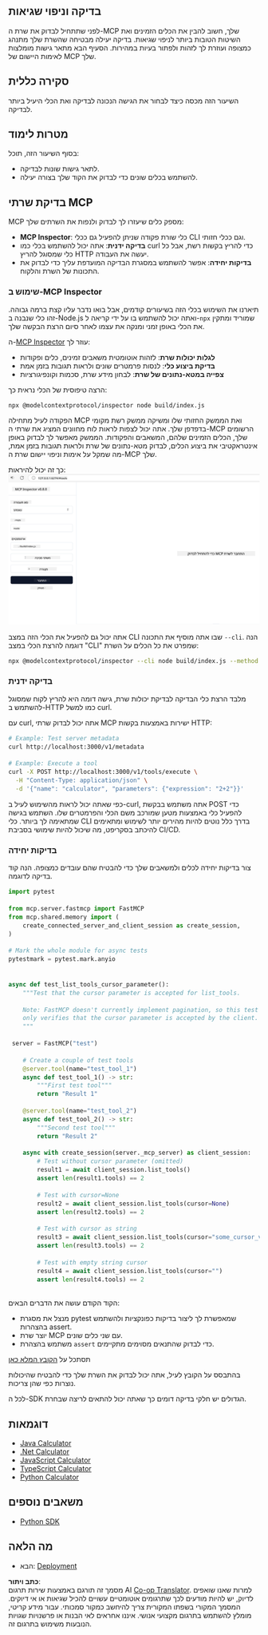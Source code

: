 <!--
CO_OP_TRANSLATOR_METADATA:
{
  "original_hash": "717f34718a773f6cf52d8445e40a96bf",
  "translation_date": "2025-05-17T12:45:23+00:00",
  "source_file": "03-GettingStarted/07-testing/README.md",
  "language_code": "he"
}
-->
## בדיקה וניפוי שגיאות

לפני שתתחיל לבדוק את שרת ה-MCP שלך, חשוב להבין את הכלים הזמינים ואת השיטות הטובות ביותר לניפוי שגיאות. בדיקה יעילה מבטיחה שהשרת שלך מתנהג כמצופה ועוזרת לך לזהות ולפתור בעיות במהירות. הסעיף הבא מתאר גישות מומלצות לאימות היישום של MCP שלך.

## סקירה כללית

השיעור הזה מכסה כיצד לבחור את הגישה הנכונה לבדיקה ואת הכלי היעיל ביותר לבדיקה.

## מטרות לימוד

בסוף השיעור הזה, תוכל:

- לתאר גישות שונות לבדיקה.
- להשתמש בכלים שונים כדי לבדוק את הקוד שלך בצורה יעילה.

## בדיקת שרתי MCP

MCP מספק כלים שיעזרו לך לבדוק ולנפות את השרתים שלך:

- **MCP Inspector**: כלי שורת פקודה שניתן להפעיל גם ככלי CLI וגם ככלי חזותי.
- **בדיקה ידנית**: אתה יכול להשתמש בכלי כמו curl כדי להריץ בקשות רשת, אבל כל כלי שמסוגל להריץ HTTP יעשה את העבודה.
- **בדיקות יחידה**: אפשר להשתמש במסגרת הבדיקה המועדפת עליך כדי לבדוק את התכונות של השרת והלקוח.

### שימוש ב-MCP Inspector

תיארנו את השימוש בכלי הזה בשיעורים קודמים, אבל בואו נדבר עליו קצת ברמה גבוהה. זהו כלי שנבנה ב-Node.js ואתה יכול להשתמש בו על ידי קריאה ל-`npx` שמוריד ומתקין את הכלי באופן זמני ומנקה את עצמו לאחר סיום הרצת הבקשה שלך.

ה-[MCP Inspector](https://github.com/modelcontextprotocol/inspector) עוזר לך:

- **לגלות יכולות שרת**: לזהות אוטומטית משאבים זמינים, כלים ופקודות
- **בדיקת ביצוע כלי**: לנסות פרמטרים שונים ולראות תגובות בזמן אמת
- **צפייה במטא-נתונים של שרת**: לבחון מידע שרת, סכמות וקונפיגורציות

הרצה טיפוסית של הכלי נראית כך:

```bash
npx @modelcontextprotocol/inspector node build/index.js
```

הפקודה לעיל מתחילה MCP ואת הממשק החזותי שלו ומשיקה ממשק רשת מקומי בדפדפן שלך. אתה יכול לצפות לראות לוח מחוונים המציג את שרתי ה-MCP הרשומים שלך, הכלים הזמינים שלהם, המשאבים והפקודות. הממשק מאפשר לך לבדוק באופן אינטראקטיבי את ביצוע הכלים, לבדוק מטא-נתונים של שרת ולראות תגובות בזמן אמת, מה שמקל על אימות וניפוי יישום שרת ה-MCP שלך.

כך זה יכול להיראות: ![Inspector](../../../../translated_images/connect.e0d648e6ecb359d05b60bba83261a6e6e73feb05290c47543a9994ca02e78886.he.png)

אתה יכול גם להפעיל את הכלי הזה במצב CLI שבו אתה מוסיף את התכונה `--cli`. הנה דוגמה להרצת הכלי במצב "CLI" שמפרט את כל הכלים על השרת:

```sh
npx @modelcontextprotocol/inspector --cli node build/index.js --method tools/list
```

### בדיקה ידנית

מלבד הרצת כלי הבדיקה לבדיקת יכולות שרת, גישה דומה היא להריץ לקוח שמסוגל להשתמש ב-HTTP כמו למשל curl.

עם curl, אתה יכול לבדוק שרתי MCP ישירות באמצעות בקשות HTTP:

```bash
# Example: Test server metadata
curl http://localhost:3000/v1/metadata

# Example: Execute a tool
curl -X POST http://localhost:3000/v1/tools/execute \
  -H "Content-Type: application/json" \
  -d '{"name": "calculator", "parameters": {"expression": "2+2"}}'
```

כפי שאתה יכול לראות מהשימוש לעיל ב-curl, אתה משתמש בבקשת POST כדי להפעיל כלי באמצעות מטען שמורכב משם הכלי והפרמטרים שלו. השתמש בגישה שמתאימה לך ביותר. כלי CLI בדרך כלל נוטים להיות מהירים יותר לשימוש ומתאימים להיכתב בסקריפט, מה שיכול להיות שימושי בסביבת CI/CD.

### בדיקות יחידה

צור בדיקות יחידה לכלים ולמשאבים שלך כדי להבטיח שהם עובדים כמצופה. הנה קוד בדיקה לדוגמה.

```python
import pytest

from mcp.server.fastmcp import FastMCP
from mcp.shared.memory import (
    create_connected_server_and_client_session as create_session,
)

# Mark the whole module for async tests
pytestmark = pytest.mark.anyio


async def test_list_tools_cursor_parameter():
    """Test that the cursor parameter is accepted for list_tools.

    Note: FastMCP doesn't currently implement pagination, so this test
    only verifies that the cursor parameter is accepted by the client.
    """

 server = FastMCP("test")

    # Create a couple of test tools
    @server.tool(name="test_tool_1")
    async def test_tool_1() -> str:
        """First test tool"""
        return "Result 1"

    @server.tool(name="test_tool_2")
    async def test_tool_2() -> str:
        """Second test tool"""
        return "Result 2"

    async with create_session(server._mcp_server) as client_session:
        # Test without cursor parameter (omitted)
        result1 = await client_session.list_tools()
        assert len(result1.tools) == 2

        # Test with cursor=None
        result2 = await client_session.list_tools(cursor=None)
        assert len(result2.tools) == 2

        # Test with cursor as string
        result3 = await client_session.list_tools(cursor="some_cursor_value")
        assert len(result3.tools) == 2

        # Test with empty string cursor
        result4 = await client_session.list_tools(cursor="")
        assert len(result4.tools) == 2
    
```

הקוד הקודם עושה את הדברים הבאים:

- מנצל את מסגרת pytest שמאפשרת לך ליצור בדיקות כפונקציות ולהשתמש בהצהרות assert.
- יוצר שרת MCP עם שני כלים שונים.
- משתמש בהצהרת `assert` כדי לבדוק שהתנאים מסוימים מתקיימים.

תסתכל על [הקובץ המלא כאן](https://github.com/modelcontextprotocol/python-sdk/blob/main/tests/client/test_list_methods_cursor.py)

בהתבסס על הקובץ לעיל, אתה יכול לבדוק את השרת שלך כדי להבטיח שהיכולות נוצרות כפי שהן צריכות.

לכל ה-SDK הגדולים יש חלקי בדיקה דומים כך שאתה יכול להתאים לריצה שבחרת.

## דוגמאות

- [Java Calculator](../samples/java/calculator/README.md)
- [.Net Calculator](../../../../03-GettingStarted/samples/csharp)
- [JavaScript Calculator](../samples/javascript/README.md)
- [TypeScript Calculator](../samples/typescript/README.md)
- [Python Calculator](../../../../03-GettingStarted/samples/python)

## משאבים נוספים

- [Python SDK](https://github.com/modelcontextprotocol/python-sdk)

## מה הלאה

- הבא: [Deployment](/03-GettingStarted/08-deployment/README.md)

**כתב ויתור**:  
מסמך זה תורגם באמצעות שירות תרגום AI [Co-op Translator](https://github.com/Azure/co-op-translator). למרות שאנו שואפים לדיוק, יש להיות מודעים לכך שתרגומים אוטומטיים עשויים להכיל שגיאות או אי דיוקים. המסמך המקורי בשפתו המקורית צריך להיחשב כמקור סמכותי. עבור מידע קריטי, מומלץ להשתמש בתרגום מקצועי אנושי. איננו אחראים לאי הבנות או פרשנויות שגויות הנובעות משימוש בתרגום זה.